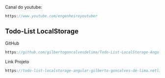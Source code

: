 Canal do youtube:

```js
https://www.youtube.com/engenheiroyoutuber
```

## Todo-List LocalStorage

GitHub

```js
https://github.com/gilbertogoncalvesdelima/Todo-List-LocalStorage-Angular
```

Link Projeto

```js
https://todo-list-localstorage-angular-gilberto-goncalves-de-lima.netlify.app/
```

